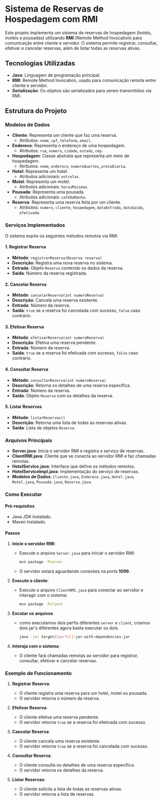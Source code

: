 # Sistema de Reservas de Hospedagem com RMI

Este projeto implementa um sistema de reservas de hospedagem (hotéis, motéis e pousadas) utilizando **RMI** (Remote Method Invocation) para comunicação entre cliente e servidor. O sistema permite registrar, consultar, efetivar e cancelar reservas, além de listar todas as reservas ativas.

## Tecnologias Utilizadas

- **Java**: Linguagem de programação principal.
- **RMI**: Remote Method Invocation, usado para comunicação remota entre cliente e servidor.
- **Serialização**: Os objetos são serializados para serem transmitidos via RMI.

## Estrutura do Projeto

### Modelos de Dados

- **Cliente**: Representa um cliente que faz uma reserva.
  - Atributos: `nome`, `cpf`, `telefone`, `email`.
- **Endereco**: Representa o endereço de uma hospedagem.
  - Atributos: `rua`, `numero`, `cidade`, `estado`, `cep`.
- **Hospedagem**: Classe abstrata que representa um meio de hospedagem.
  - Atributos: `nome`, `endereco`, `numeroQuartos`, `precoDiaria`.
- **Hotel**: Representa um hotel.
  - Atributos adicionais: `estrelas`.
- **Motel**: Representa um motel.
  - Atributos adicionais: `horasMinimas`.
- **Pousada**: Representa uma pousada.
  - Atributos adicionais: `cafeDaManha`.
- **Reserva**: Representa uma reserva feita por um cliente.
  - Atributos: `numero`, `cliente`, `hospedagem`, `dataEntrada`, `dataSaida`, `efetivada`.

### Serviços Implementados

O sistema expõe os seguintes métodos remotos via RMI:

#### 1. **Registrar Reserva**
- **Método**: `registrarReserva(Reserva reserva)`
- **Descrição**: Registra uma nova reserva no sistema.
- **Entrada**: Objeto `Reserva` contendo os dados da reserva.
- **Saída**: Número da reserva registrada.

#### 2. **Cancelar Reserva**
- **Método**: `cancelarReserva(int numeroReserva)`
- **Descrição**: Cancela uma reserva existente.
- **Entrada**: Número da reserva.
- **Saída**: `true` se a reserva foi cancelada com sucesso, `false` caso contrário.

#### 3. **Efetivar Reserva**
- **Método**: `efetivarReserva(int numeroReserva)`
- **Descrição**: Efetiva uma reserva pendente.
- **Entrada**: Número da reserva.
- **Saída**: `true` se a reserva foi efetivada com sucesso, `false` caso contrário.

#### 4. **Consultar Reserva**
- **Método**: `consultarReserva(int numeroReserva)`
- **Descrição**: Retorna os detalhes de uma reserva específica.
- **Entrada**: Número da reserva.
- **Saída**: Objeto `Reserva` com os detalhes da reserva.

#### 5. **Listar Reservas**
- **Método**: `listarReservas()`
- **Descrição**: Retorna uma lista de todas as reservas ativas.
- **Saída**: Lista de objetos `Reserva`.

### Arquivos Principais

- **Server.java**: Inicia o servidor RMI e registra o serviço de reservas.
- **ClientRMI.java**: Cliente que se conecta ao servidor RMI e faz chamadas remotas.
- **HotelService.java**: Interface que define os métodos remotos.
- **HotelServiceImpl.java**: Implementação do serviço de reservas.
- **Modelos de Dados**: `Cliente.java`, `Endereco.java`, `Hotel.java`, `Motel.java`, `Pousada.java`, `Reserva.java`.

### Como Executar

#### Pré-requisitos

- Java JDK instalado.
- Maven instalado.

#### Passos

1. **Inicie o servidor RMI**:
   - Execute o arquivo `Server.java` para iniciar o servidor RMI:
     ```bash
     mvn package -Pserver
     ```
   - O servidor estará aguardando conexões na porta **1099**.

2. **Execute o cliente**:
   - Execute o arquivo `ClientRMI.java` para conectar ao servidor e interagir com o sistema:
     ```bash
     mvn package -Pclient
     ```
3. **Excutar os arquivos**
    - como executamos dois perfis diferentes `server` e `client`, criamos dois jar's diferentes agora basta executar os dois.
        ```bash
        java -jar target/[perfil]-jar-with-dependencies.jar
        ```
4. **Interaja com o sistema**:
   - O cliente fará chamadas remotas ao servidor para registrar, consultar, efetivar e cancelar reservas.

### Exemplo de Funcionamento

1. **Registrar Reserva**:
   - O cliente registra uma reserva para um hotel, motel ou pousada.
   - O servidor retorna o número da reserva.

2. **Efetivar Reserva**:
   - O cliente efetiva uma reserva pendente.
   - O servidor retorna `true` se a reserva foi efetivada com sucesso.

3. **Cancelar Reserva**:
   - O cliente cancela uma reserva existente.
   - O servidor retorna `true` se a reserva foi cancelada com sucesso.

4. **Consultar Reserva**:
   - O cliente consulta os detalhes de uma reserva específica.
   - O servidor retorna os detalhes da reserva.

5. **Listar Reservas**:
   - O cliente solicita a lista de todas as reservas ativas.
   - O servidor retorna a lista de reservas.


